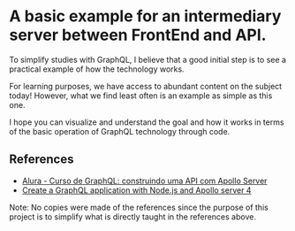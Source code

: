 # A basic example for an intermediary server between FrontEnd and API.

To simplify studies with GraphQL, I believe that a good initial step is to see a practical example of how the technology works.

For learning purposes, we have access to abundant content on the subject today! However, what we find least often is an example as simple as this one.

I hope you can visualize and understand the goal and how it works in terms of the basic operation of GraphQL technology through code.

## References

- [Alura - Curso de GraphQL: construindo uma API com Apollo Server](https://cursos.alura.com.br/course/graphql-construindo-api-apollo-server)
- [Create a GraphQL application with Node.js and Apollo server 4](https://blog.tericcabrel.com/create-a-graphql-application-with-node-js-and-apollo/)

Note: No copies were made of the references since the purpose of this project is to simplify what is directly taught in the references above.
